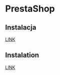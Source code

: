 # PrestaShop

## Instalacja

[LINK](docs/comfino.pl.md)

## Instalation

[LINK](docs/comfino.en.md)
